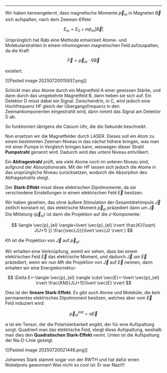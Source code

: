 ***

Wir haben kennengelernt, dass magnetische Momente $\vec{p}_{m}$ in Magneten $\vec{B}$ sich aufspalten, nach dem Zeeman-Effekt

$$
E_{m}=E_{0}+m \tilde{p}_{m}\lvert \vec{B} \rvert 
$$

Ursprünglich hat Rabi eine Methode entwickelt Atome- und Molekularstrahlen in einem inhomogenen magnetischen Feld aufzuspalten, da die Kraft

$$
\vec{F}=\vec{p}_{m}\cdot \nabla \vec{B}
$$

existiert. 

![[Pasted image 20250720015937.png]]

Schickt man also Atome durch ein Magnetfeld A einer gewissen Stärke, und dann durch das umgekehrte Magnetfeld B, dann heben sie sich auf. Ein Detektor D misst dabei ein Signal. Zwischendrin, in C, wird jedoch eine Hochfrequenz HF gleich der Übergangsfrequenz in den Zeemankomponenten eingestrahlt wird, dann nimmt das Signal am Detektor D ab.

So funktioniert übrigens die Cäsium Uhr, die die Sekunde beschreibt. 

Nun ersetzen wir die Magnetfelder durch LASER. Dieses soll ein Atom zu einem bestimmten Zeeman-Niveau in das nächst höhere bringen, was man mit einer Pumpe in Vergleich bringen kann, weswegen dieser Strahl **Pumpstrahl** genannt wird. Dadurch wird das untere Niveau entvölkert. 

Ein **Abfragestrahl** prüft, wie viele Atome noch im unteren Niveau sind, aufgrund der Absorptionsrate. Mit der HF lassen sich jedoch die Atome in das ursprüngliche Niveau zurücksetzen, wodurch die Absorption des Abfragestrahls steigt.

Der **Stark-Effekt** misst diese elektrischen Dipolmomente, da sie verschiedene Einstellungen in einem elektrischen Feld $\vec{E}$ besitzen.

Wir haben gesehen, das ohne äußere Stimulation der Gesamtdrehimpuls $\vec{J}$ zeitlich konstant ist, das elektrische Moment $\vec{p}_{el}$ präzediert dann um $\vec{J}$. Die Mittelung $\langle \vec{p}_{el} \rangle$ ist dann die Projektion auf die $z$-Komponente:

$$
\langle \vec{p}_{el} \rangle=\lvert \vec{p}_{el} \rvert \frac{K}{\sqrt{ J(J+1) }} \frac{\vec{J}}{\lvert \vec{J} \rvert } 
$$

$K\hbar$ ist die Projektion von $\vec{J}$ auf $\vec{p}_{el}$.

Wir erhalten eine Verknüpfung, womit wir sehen, dass bei einem elektrischen Feld $\vec{E}$ das elektrische Moment, und dadurch $\vec{J}$ um $\vec{E}$ präzediert, wenn wir nun $M\hbar$ die Projektion von $\vec{J}$ auf $\vec{E}$ nennen, dann erhalten wir eine Energiekorrektur:

$$
\Delta E=-\langle \vec{p}_{el} \rangle \cdot \vec{E}=-\lvert \vec{p}_{el} \rvert \frac{KM}{J(J+1)}\lvert \vec{E} \rvert 
$$

Dies ist der **lineare Stark-Effekt**. Es gibt auch Atome und Moleküle, die *kein* permanentes elektrisches Dipolmoment besitzen, welches aber vom $\vec{E}$ Feld induziert wird:

$$
\vec{p}_{el}^{ind}=\alpha \vec{E}
$$

$\alpha$ ist ein Tensor, der die Polarisierbarkeit angibt, der für eine Aufspaltung sorgt. Quadriert man das elektrische Feld, steigt diese Aufspaltung, weshalb man dies den **Quadratischen Stark-Effekt** nennt. Unten ist die Aufspaltung der Na-D-Linie gezeigt.

![[Pasted image 20250720021446.png]]

Johannes Stark stammt sogar von der RWTH und hat dafür einen Nobelpreis gewonnen! Was nicht so cool ist: Er war Nazi!!!